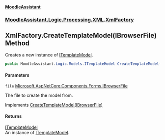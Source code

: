 #### [MoodleAssistant](index.md 'index')
### [MoodleAssistant.Logic.Processing.XML](MoodleAssistant.Logic.Processing.XML.md 'MoodleAssistant.Logic.Processing.XML').[XmlFactory](MoodleAssistant.Logic.Processing.XML.XmlFactory.md 'MoodleAssistant.Logic.Processing.XML.XmlFactory')

## XmlFactory.CreateTemplateModel(IBrowserFile) Method

Creates a new instance of [ITemplateModel](MoodleAssistant.Logic.Models.ITemplateModel.md 'MoodleAssistant.Logic.Models.ITemplateModel').

```csharp
public MoodleAssistant.Logic.Models.ITemplateModel CreateTemplateModel(Microsoft.AspNetCore.Components.Forms.IBrowserFile file);
```
#### Parameters

<a name='MoodleAssistant.Logic.Processing.XML.XmlFactory.CreateTemplateModel(Microsoft.AspNetCore.Components.Forms.IBrowserFile).file'></a>

`file` [Microsoft.AspNetCore.Components.Forms.IBrowserFile](https://docs.microsoft.com/en-us/dotnet/api/Microsoft.AspNetCore.Components.Forms.IBrowserFile 'Microsoft.AspNetCore.Components.Forms.IBrowserFile')

The file to create the model from.

Implements [CreateTemplateModel(IBrowserFile)](MoodleAssistant.Logic.Processing.IReplicatorFactory.CreateTemplateModel(Microsoft.AspNetCore.Components.Forms.IBrowserFile).md 'MoodleAssistant.Logic.Processing.IReplicatorFactory.CreateTemplateModel(Microsoft.AspNetCore.Components.Forms.IBrowserFile)')

#### Returns
[ITemplateModel](MoodleAssistant.Logic.Models.ITemplateModel.md 'MoodleAssistant.Logic.Models.ITemplateModel')  
An instance of [ITemplateModel](MoodleAssistant.Logic.Models.ITemplateModel.md 'MoodleAssistant.Logic.Models.ITemplateModel').